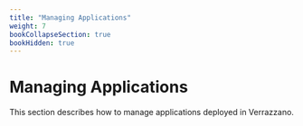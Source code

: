```yaml
---
title: "Managing Applications"
weight: 7
bookCollapseSection: true
bookHidden: true
---
```


# Managing Applications

This section describes how to manage applications deployed in Verrazzano.
